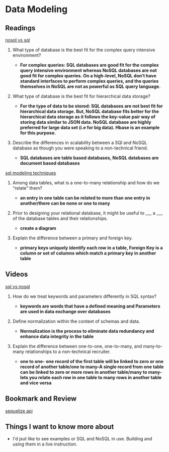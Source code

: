 # Data Modeling

## Readings

[nosql vs sql](https://www.thegeekstuff.com/2014/01/sql-vs-nosql-db/?utm_source=tuicool)

1. What type of database is the best fit for the complex query intensive environment?

    * **For complex queries: SQL databases are good fit for the complex query intensive environment whereas NoSQL databases are not good fit for complex queries. On a high-level, NoSQL don’t have standard interfaces to perform complex queries, and the queries themselves in NoSQL are not as powerful as SQL query language.**

2. What type of database is the best fit for hierarchical data storage?

    * **For the type of data to be stored: SQL databases are not best fit for hierarchical data storage. But, NoSQL database fits better for the hierarchical data storage as it follows the key-value pair way of storing data similar to JSON data. NoSQL database are highly preferred for large data set (i.e for big data). Hbase is an example for this purpose.**

3. Describe the differences in scalability between a SQl and NoSQL database as though you were speaking to a non-technical friend.

    * **SQL databases are table based databases, NoSQL databases are document based databases**

[sql modeling techniques](https://www.essentialsql.com/get-ready-to-learn-sql-7-simplified-data-modeling/)

1. Among data tables, what is a one-to-many relationship and how do we “relate” them?

    * **an entry in one table can be related to more than one entry in another/there can be none or one to many**

2. Prior to designing your relational database, it might be useful to ___ a ___ of the database tables and their relationships.

    * **create a diagram**

3. Explain the difference between a primary and foreign key.

    * **primary keys uniquely identify each row in a table, Foreign Key is a column or set of columns which match a primary key in another table**

## Videos

[sql vs nosql](https://www.youtube.com/watch?v=ZS_kXvOeQ5Y)

1. How do we treat keywords and parameters differently in SQL syntax?

    * **keywords are words that have a defined meaning and Parameters are used in data exchange over databases**

2. Define normalization within the context of schemas and data.

    * **Normalization is the process to eliminate data redundancy and enhance data integrity in the table**

3. Explain the difference between one-to-one, one-to-many, and many-to-many relationships to a non-technical recruiter.

    * **one to one- one record of the first table will be linked to zero or one record of another table/one to many-A single record from one table can be linked to zero or more rows in another table/many to many-lets you relate each row in one table to many rows in another table and vice versa**

## Bookmark and Review

[sequelize api](https://sequelize.org/docs/v6/)

## Things I want to know more about

* I'd jsut like to see examples or SQL and NoSQL in use.  Building and using them in a live instruction.

